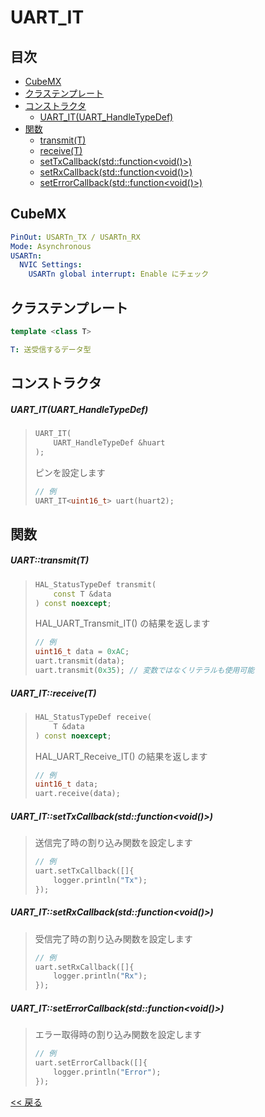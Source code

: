 # UART_IT

## 目次
- [CubeMX](#cubemx)
- [クラステンプレート](#クラステンプレート)
- [コンストラクタ](#コンストラクタ)
  - [UART_IT(UART_HandleTypeDef)](#uartuart_handletypedef)
- [関数](#関数)
  - [transmit(T)](#uarttransmitt)
  - [receive(T)](#uart_itreceivet)
  - [setTxCallback(std::function<void()>)](#uart_itsettxcallbackstdfunctionvoid)
  - [setRxCallback(std::function<void()>)](#uart_itsetrxcallbackstdfunctionvoid)
  - [setErrorCallback(std::function<void()>)](#uart_itseterrorcallbackstdfunctionvoid)

## CubeMX
```yaml
PinOut: USARTn_TX / USARTn_RX
Mode: Asynchronous
USARTn:
  NVIC Settings:
    USARTn global interrupt: Enable にチェック
```

## クラステンプレート
```c++
template <class T>
```
```yaml
T: 送受信するデータ型
```

## コンストラクタ

##### UART_IT(UART_HandleTypeDef)
> ```c++
> UART_IT(
>     UART_HandleTypeDef &huart
> );
> ```
> ピンを設定します  
> ```c++
> // 例
> UART_IT<uint16_t> uart(huart2);
> ```

## 関数
##### UART::transmit(T)
> ```c++
> HAL_StatusTypeDef transmit(
>     const T &data
> ) const noexcept;
> ```
> HAL_UART_Transmit_IT() の結果を返します  
> ```c++
> // 例
> uint16_t data = 0xAC;
> uart.transmit(data);
> uart.transmit(0x35); // 変数ではなくリテラルも使用可能
> ```

##### UART_IT::receive(T)
> ```c++
> HAL_StatusTypeDef receive(
>     T &data
> ) const noexcept;
> ```
> HAL_UART_Receive_IT() の結果を返します  
> ```c++
> // 例
> uint16_t data;
> uart.receive(data);
> ```

##### UART_IT::setTxCallback(std::function<void()>)
> 送信完了時の割り込み関数を設定します  
> ```c++
> // 例
> uart.setTxCallback([]{
>     logger.println("Tx");
> });
> ```

##### UART_IT::setRxCallback(std::function<void()>)
> 受信完了時の割り込み関数を設定します  
> ```c++
> // 例
> uart.setRxCallback([]{
>     logger.println("Rx");
> });
> ```

##### UART_IT::setErrorCallback(std::function<void()>)
> エラー取得時の割り込み関数を設定します  
> ```c++
> // 例
> uart.setErrorCallback([]{
>     logger.println("Error");
> });
> ```

[<< 戻る](../INDEX.md)
